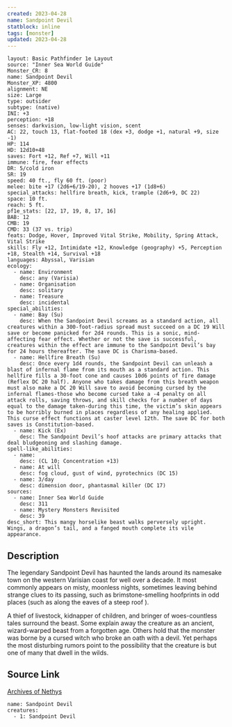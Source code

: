 ```yaml
---
created: 2023-04-28
name: Sandpoint Devil
statblock: inline
tags: [monster]
updated: 2023-04-28
---
```

```statblock
layout: Basic Pathfinder 1e Layout
source: "Inner Sea World Guide"
Monster_CR: 8
name: Sandpoint Devil
Monster_XP: 4800
alignment: NE
size: Large
type: outsider
subtype: (native)
INI: +3
perception: +18
senses: darkvision, low-light vision, scent
AC: 22, touch 13, flat-footed 18 (dex +3, dodge +1, natural +9, size -1)
HP: 114
HD: 12d10+48
saves: Fort +12, Ref +7, Will +11
immune: fire, fear effects
DR: 5/cold iron
SR: 19
speed: 40 ft., fly 60 ft. (poor)
melee: bite +17 (2d6+6/19-20), 2 hooves +17 (1d8+6)
special_attacks: hellfire breath, kick, trample (2d6+9, DC 22)
space: 10 ft.
reach: 5 ft.
pf1e_stats: [22, 17, 19, 8, 17, 16]
BAB: 12
CMB: 19
CMD: 33 (37 vs. trip)
feats: Dodge, Hover, Improved Vital Strike, Mobility, Spring Attack, Vital Strike
skills: Fly +12, Intimidate +12, Knowledge (geography) +5, Perception +18, Stealth +14, Survival +18
languages: Abyssal, Varisian
ecology:
  - name: Environment
    desc: any (Varisia)
  - name: Organisation
    desc: solitary
  - name: Treasure
    desc: incidental
special_abilities:
  - name: Bay (Su)
    desc: When the Sandpoint Devil screams as a standard action, all creatures within a 300-foot-radius spread must succeed on a DC 19 Will save or become panicked for 2d4 rounds. This is a sonic, mind-affecting fear effect. Whether or not the save is successful, creatures within the effect are immune to the Sandpoint Devil’s bay for 24 hours thereafter. The save DC is Charisma-based.
  - name: Hellfire Breath (Su)
    desc: Once every 1d4 rounds, the Sandpoint Devil can unleash a blast of infernal flame from its mouth as a standard action. This hellfire fills a 30-foot cone and causes 10d6 points of fire damage (Reflex DC 20 half). Anyone who takes damage from this breath weapon must also make a DC 20 Will save to avoid becoming cursed by the infernal flames-those who become cursed take a -4 penalty on all attack rolls, saving throws, and skill checks for a number of days equal to the damage taken-during this time, the victim’s skin appears to be horribly burned in places regardless of any healing applied. This curse effect functions at caster level 12th. The save DC for both saves is Constitution-based.
  - name: Kick (Ex)
    desc: The Sandpoint Devil’s hoof attacks are primary attacks that deal bludgeoning and slashing damage.
spell-like_abilities:
  - name:
    desc: (CL 10; Concentration +13)
  - name: At will
    desc: fog cloud, gust of wind, pyrotechnics (DC 15)
  - name: 3/day
    desc: dimension door, phantasmal killer (DC 17)
sources:
  - name: Inner Sea World Guide
    desc: 311
  - name: Mystery Monsters Revisited
    desc: 39
desc_short: This mangy horselike beast walks perversely upright. Wings, a dragon’s tail, and a fanged mouth complete its vile appearance.
```
## Description
The legendary Sandpoint Devil has haunted the lands around its namesake town on the western Varisian coast for well over a decade. It most commonly appears on misty, moonless nights, sometimes leaving behind strange clues to its passing, such as brimstone-smelling hoofprints in odd places (such as along the eaves of a steep roof ).

A thief of livestock, kidnapper of children, and bringer of woes-countless tales surround the beast. Some explain away the creature as an ancient, wizard-warped beast from a forgotten age. Others hold that the monster was borne by a cursed witch who broke an oath with a devil. Yet perhaps the most disturbing rumors point to the possibility that the creature is but one of many that dwell in the wilds.
## Source Link
[Archives of Nethys](https://aonprd.com/MonsterDisplay.aspx?ItemName=Sandpoint%20Devil)
```encounter-table
name: Sandpoint Devil
creatures:
  - 1: Sandpoint Devil
```
